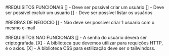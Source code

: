 #REQUISITOS FUNCIONAIS
[] - Deve ser possivel criar um usuário
[] - Deve ser possível excluir um usuario
[] - Deve ser possível listar os usuários

#REGRAS DE NEGOCIO
[] - Não deve ser possivel criar 1 usuario com o mesmo e-mail
 
#REQUISITOS NAO FUNCIONAIS
[] -  A senha do usuário deverá ser criptografada.
[X] - A biblioteca que devemos utilizar para requições HTTP, é o axios.
[X] - A biblioteca CSS para estilização deve ser o tailwindcss.